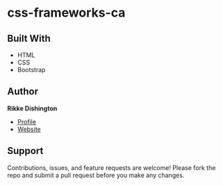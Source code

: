 # css-frameworks-ca

## Built With

- HTML
- CSS
- Bootstrap

## Author

**Rikke Dishington**

- [Profile](https://github.com/rikke-dishington/Rikke-dishington)
- [Website](https://glowing-creponne-2e2b07.netlify.app)

## Support

Contributions, issues, and feature requests are welcome! Please fork the repo and submit a pull request before you make any changes.
